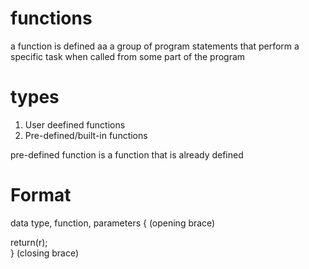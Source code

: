 # functions

a function is defined aa a group of program statements that perform a specific task when called from some part of the program

# types
1. User deefined functions
2. Pre-defined/built-in functions

pre-defined function is a function that is already defined 

# Format
data type, function, parameters
{ (opening brace)


return(r);    
} (closing brace)